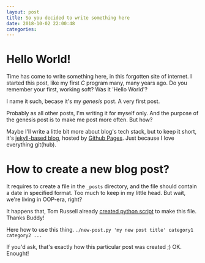 ```yaml
---
layout: post
title: So you decided to write something here
date: 2018-10-02 22:00:48
categories: 
---
```


# Hello World!

Time has come to write something here, in this forgotten site of internet.
I started this post, like my first _C_ program many, many years ago. Do you remember your first, working soft? Was it 'Hello World'?

I name it such, becase it's my _genesis_ post. A very first post.

Probably as all other posts, I'm writing it for myself only. And the purpose of the genesis post is to make me post more often. But how?

Maybe I'll write a little bit more about blog's tech stack, but to keep it short, it's [jekyll-based blog](https://jekyllrb.com), hosted by [Github Pages](https://pages.github.com/). Just because I love everything git(hub).

# How to create a new blog post?
It requires to create a file in the `_posts` directory, and the file should contain a date in specified format. Too much to keep in my little head. But wait, we're living in OOP-era, right?

It happens that, Tom Russell already [created python script](https://gist.github.com/tomalrussell/0828db8491b99db032fe) to make this file. Thanks Buddy!

Here how to use this thing.
`./new-post.py 'my new post title' category1 category2 ...`

If you'd ask, that's exactly how this particular post was created ;)
OK. Enought!

